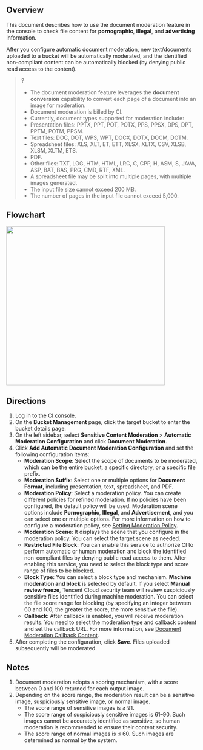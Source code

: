 ## Overview

This document describes how to use the document moderation feature in the console to check file content for **pornographic**, **illegal**, and **advertising** information.

After you configure automatic document moderation, new text/documents uploaded to a bucket will be automatically moderated, and the identified non-compliant content can be automatically blocked (by denying public read access to the content).



>?
> - The document moderation feature leverages the **document conversion** capability to convert each page of a document into an image for moderation.
>- Document moderation is billed by CI. 
> - Currently, document types supported for moderation include:
>  - Presentation files: PPTX, PPT, POT, POTX, PPS, PPSX, DPS, DPT, PPTM, POTM, PPSM.
>  - Text files: DOC, DOT, WPS, WPT, DOCX, DOTX, DOCM, DOTM.
>  - Spreadsheet files: XLS, XLT, ET, ETT, XLSX, XLTX, CSV, XLSB, XLSM, XLTM, ETS.
>  - PDF.
>   - Other files: TXT, LOG, HTM, HTML, LRC, C, CPP, H,  ASM, S, JAVA, ASP, BAT, BAS, PRG, CMD, RTF, XML.
> - A spreadsheet file may be split into multiple pages, with multiple images generated.
>- The input file size cannot exceed 200 MB.
>- The number of pages in the input file cannot exceed 5,000.

## Flowchart
<img style="width:418px; max-width: inherit;" src="https://staticintl.cloudcachetci.com/yehe/backend-news/3YaP402_PRELIM__%E6%95%B0%E6%8D%AE%E4%B8%87%E8%B1%A1_%E4%BA%A7%E5%93%81%E7%9B%AE%E5%BD%95_%E4%B8%AD%E8%AF%91%E8%8B%B1_EN-US-1.png" />

## Directions

1. Log in to the [CI console](https://console.cloud.tencent.com/ci).
2. On the **Bucket Management** page, click the target bucket to enter the bucket details page.
3. On the left sidebar, select **Sensitive Content Moderation** > **Automatic Moderation Configuration** and click **Document Moderation**.
4. Click **Add Automatic Document Moderation Configuration** and set the following configuration items:
   - **Moderation Scope**: Select the scope of documents to be moderated, which can be the entire bucket, a specific directory, or a specific file prefix.
   - **Moderation Suffix**: Select one or multiple options for **Document Format**, including presentation, text, spreadsheet, and PDF.
   - **Moderation Policy**: Select a moderation policy. You can create different policies for refined moderation. If no policies have been configured, the default policy will be used. Moderation scene options include **Pornographic**, **Illegal**, and **Advertisement**, and you can select one or multiple options. For more information on how to configure a moderation policy, see [Setting Moderation Policy](https://intl.cloud.tencent.com/document/product/1045/52107).
   - **Moderation Scene**: It displays the scene that you configure in the moderation policy. You can select the target scene as needed.
   - **Restricted File Block**: You can enable this service to authorize CI to perform automatic or human moderation and block the identified non-compliant files by denying public read access to them. After enabling this service, you need to select the block type and score range of files to be blocked.
   - **Block Type**: You can select a block type and mechanism. **Machine moderation and block** is selected by default. If you select **Manual review freeze**, Tencent Cloud security team will review suspiciously sensitive files identified during machine moderation. You can select the file score range for blocking (by specifying an integer between 60 and 100; the greater the score, the more sensitive the file).
   - **Callback**: After callback is enabled, you will receive moderation results. You need to select the moderation type and callback content and set the callback URL. For more information, see [Document Moderation Callback Content](https://intl.cloud.tencent.com/document/product/1045/52123).
5. After completing the configuration, click **Save**. Files uploaded subsequently will be moderated.

## Notes

1. Document moderation adopts a scoring mechanism, with a score between 0 and 100 returned for each output image.
2. Depending on the score range, the moderation result can be a sensitive image, suspiciously sensitive image, or normal image.
   - The score range of sensitive images is ≥ 91.
   - The score range of suspiciously sensitive images is 61–90. Such images cannot be accurately identified as sensitive, so human moderation is recommended to ensure their content security.
   - The score range of normal images is ≤ 60. Such images are determined as normal by the system.
